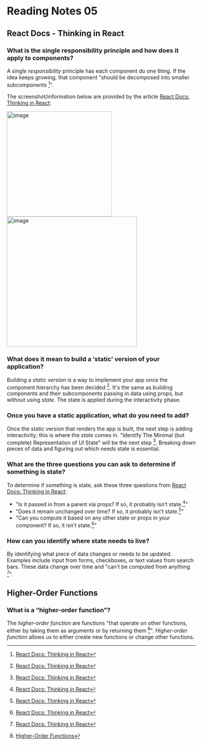 # Reading Notes 05

## React Docs - Thinking in React

### What is the single responsibility principle and how does it apply to components?

A *single responsibility* principle has each component do one thing. If the idea keeps growing, that component "should be decomposed into smaller subcomponents [^1]".

The screenshot/information below are provided by the article [React Docs: Thinking in React](https://reactjs.org/docs/thinking-in-react.html):


<img width="280" alt="image" src="https://user-images.githubusercontent.com/113204667/197222076-d5bb5f93-6025-46ac-ac0f-0b456d39fb85.png">

<img width="347" alt="image" src="https://user-images.githubusercontent.com/113204667/197222151-40c188e4-b161-4ab7-bd02-9278095eab2e.png">

### What does it mean to build a ‘static’ version of your application?

Building a *static version* is a way to implement your app once the component hierarchy has been decided [^1]. It's the same as building components and their subcomponents passing in data using props, but without using *state*. The state is applied during the interactivity phase.

### Once you have a static application, what do you need to add?

Once the static version that renders the app is built, the next step is adding interactivity; this is where the *state* comes in. "Identify The Minimal (but complete) Representation of UI State" will be the next step [^1]. Breaking down pieces of data and figuring out which needs state is essential. 


### What are the three questions you can ask to determine if something is state?

To determine if something is state, ask these three questions from [React Docs: Thinking in React](https://reactjs.org/docs/thinking-in-react.html):

- "Is it passed in from a parent via props? If so, it probably isn’t state.[^1]"
- "Does it remain unchanged over time? If so, it probably isn’t state.[^1]"
- "Can you compute it based on any other state or props in your component? If so, it isn’t state.[^1]"
[^1]: [React Docs: Thinking in React](https://reactjs.org/docs/thinking-in-react.html)


### How can you identify where state needs to live?

By identifying what piece of data changes or needs to be updated. Examples include input from forms, checkboxes, or text values from search bars. These data change over time and "can't be computed from anything [^1]".


## Higher-Order Functions

### What is a “higher-order function”?
The *higher-order function* are functions "that operate on other functions, either by taking them as arguments or by returning them [^2]". *Higher-order function* allows us to either create new functions or change other functions.








[^1]: [React Docs: Thinking in React](https://reactjs.org/docs/thinking-in-react.html)
[^2]: [Higher-Order Functions](https://eloquentjavascript.net/05_higher_order.html#h_xxCc98lOBK)


